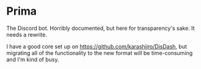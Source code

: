 # Prima
The Discord bot. Horribly documented, but here for transparency's sake. It needs a rewrite.

I have a good core set up on https://github.com/karashiiro/DisDash, but migrating all of the functionality to the new format will be time-consuming and I'm kind of busy.
